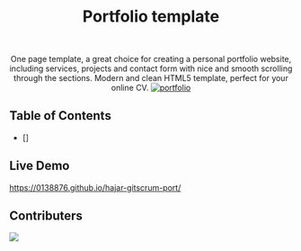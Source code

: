 
<h1 align="center"> Portfolio template </h1> <br>
<p align="center">
One page template, a great choice for creating a personal portfolio website, including services, projects and contact form with nice and smooth scrolling through the sections. Modern and clean HTML5 template, perfect for your online CV.
  <a href="https://0138876.github.io/hajar-gitscrum-port/">
    <img alt="portfolio" src="https://github.com/0138876/hajar-gitscrum-port/blob/hTagUpdate/assets/img/template.png">
  </a>
</p>

## Table of Contents
- []
## Live Demo
https://0138876.github.io/hajar-gitscrum-port/

## Contributers

<a href = "https://github.com/0138876">
  <img src = "https://avatars.githubusercontent.com/u/71692561?v=4/>
</a>
<a href = "https://github.com/bkuppeveld-edu">
  <img src = "https://avatars.githubusercontent.com/u/74912072?v=4/>
</a>


